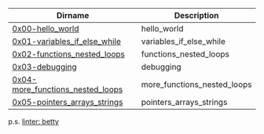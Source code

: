 | Dirname  | Description |
| -------  | ----------- |
| [0x00-hello_world](https://github.com/noornee/alx-low_level_programming/tree/main/0x00-hello_world) | hello_world |
| [0x01-variables_if_else_while](https://github.com/noornee/alx-low_level_programming/tree/main/0x01-variables_if_else_while) | variables_if_else_while |
| [0x02-functions_nested_loops](https://github.com/noornee/alx-low_level_programming/tree/main/0x02-functions_nested_loops) | functions_nested_loops |
| [0x03-debugging](https://github.com/noornee/alx-low_level_programming/tree/main/0x03-debugging) | debugging |
| [0x04-more_functions_nested_loops](https://github.com/noornee/alx-low_level_programming/tree/main/0x04-more_functions_nested_loops) | more_functions_nested_loops |
| [0x05-pointers_arrays_strings](https://github.com/noornee/alx-low_level_programming/tree/main/0x05-pointers_arrays_strings) | pointers_arrays_strings |


p.s. [linter: betty](https://github.com/holbertonschool/Betty)
